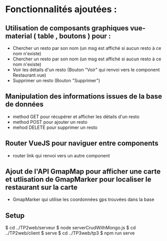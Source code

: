 

# Fonctionnalités ajoutées :


## Utilisation de composants graphiques vue-material ( table , boutons ) pour : 
* Chercher un resto par son nom (un msg est affiché si aucun resto à ce nom n'existe)
* Chercher un resto par son nom (un msg est affiché si aucun resto à ce nom n'existe)
* Voir les détails d'un resto (Bouton "Voir" qui renvoi vers le component Restaurant.vue)
* Supprimer un resto (Bouton "Supprimer")

## Manipulation des informations issues de la base de données
* method GET pour récupérer et afficher les détails d'un resto
* method POST pour ajouter un resto
* mehod DELETE pour supprimer un resto

## Router VueJS pour naviguer entre components 
* router link qui renvoi vers un autre component

## Ajout de l'API GmapMap pour afficher une carte et utlisation de GmapMarker pour localiser le restaurant sur la carte
* GmapMarker qui utilise les coordonnées gps trouvées dans la base 




## Setup

$ cd ../TP2web/serveur
$ node serverCrudWithMongo.js
$ cd ../TP2web/client
$ serve
$ cd ../TP3web/tp3
$ npm run serve

